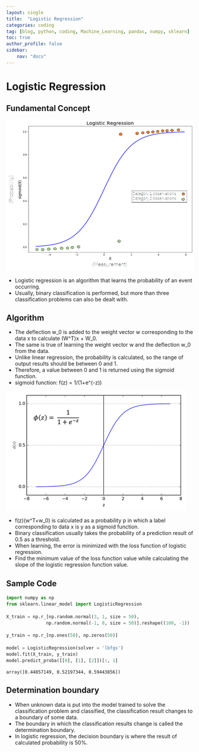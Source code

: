 ```yaml
---
layout: single
title:  "Logistic Regression"
categories: coding
tag: [blog, python, coding, Machine_Learning, pandas, numpy, sklearn]
toc: true
author_profile: false
sidebar:
    nav: "docs"
---
```


# Logistic Regression

## Fundamental Concept

![img](/images/2022-03-31-Logistic_Regression/logistic_regression.png)

- Logistic regression is an algorithm that learns the probability of an event occurring.
- Usually, binary classification is performed, but more than three classification problems can also be dealt with.

## Algorithm

- The deflection w_0 is added to the weight vector w corresponding to the data x to calculate (W^T)x + W_0.
- The same is true of learning the weight vector w and the deflection w_0 from the data.
- Unlike linear regression, the probability is calculated, so the range of output results should be between 0 and 1.
- Therefore, a value between 0 and 1 is returned using the sigmoid function.
- sigmoid function: f(z) = 1/(1+e^(-z))

![img](/images/2022-03-31-Logistic_Regression/sigmoid_function.png)

- f(z)(w^T+w_0) is calculated as a probability p in which a label corresponding to data x is y as a sigmoid function.
- Binary classification usually takes the probability of a prediction result of 0.5 as a threshold.
- When learning, the error is minimized with the loss function of logistic regression.
- Find the minimum value of the loss function value while calculating the slope of the logistic regression function value.

## Sample Code

```python
import numpy as np
from sklearn.linear_model import LogisticRegression

X_train = np.r_[np.random.normal(3, 1, size = 50),
               np.random.normal(-1, 8, size = 50)].reshape((100, -1))

y_train = np.r_[np.ones(50), np.zeros(50)]

model = LogisticRegression(solver = 'lbfgs')
model.fit(X_train, y_train)
model.predict_proba([[0], [1], [2]])[:, 1]
```




    array([0.44857149, 0.52197344, 0.59443856])



## Determination boundary

- When unknown data is put into the model trained to solve the classification problem and classified, the classification result changes to a boundary of some data.
- The boundary in which the classification results change is called the determination boundary.
- In logistic regression, the decision boundary is where the result of calculated probability is 50%.
